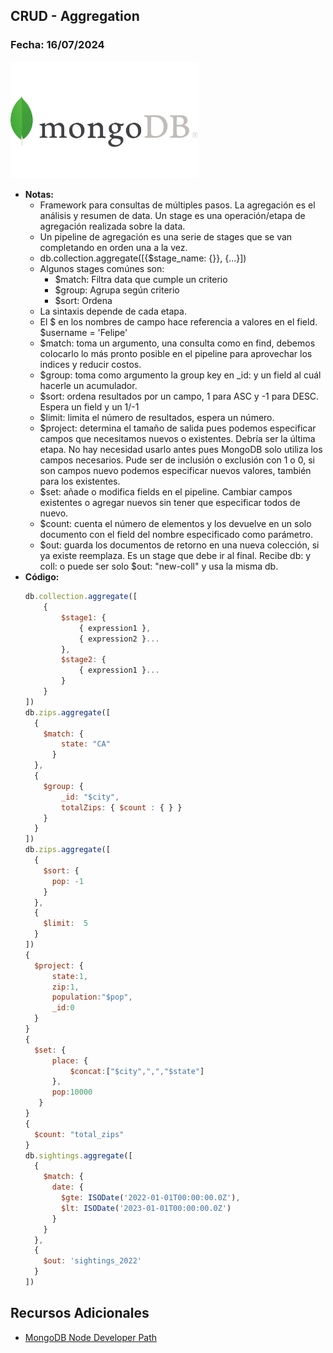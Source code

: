 ## CRUD - Aggregation

### Fecha: 16/07/2024

<img src="images/mongo.png" alt="Gráfico de Introducción" width="300">

- **Notas:**
  - Framework para consultas de múltiples pasos. La agregación es el análisis y resumen de data. Un stage es una operación/etapa de agregación realizada sobre la data. 
  - Un pipeline de agregación es una serie de stages que se van completando en orden una a la vez. 
  - db.collection.aggregate([{$stage_name: {}}, {...}])
  - Algunos stages comúnes son: 
    - $match: Filtra data que cumple un criterio 
    - $group: Agrupa según criterio 
    - $sort: Ordena 
  - La sintaxis depende de cada etapa.
  - El $ en los nombres de campo hace referencia a valores en el field. $username = 'Felipe'
  - $match: toma un argumento, una consulta como en find, debemos colocarlo lo más pronto posible en el pipeline para aprovechar los indices y reducir costos. 
  - $group: toma como argumento la group key en _id: y un field al cuál hacerle un acumulador. 
  - $sort: ordena resultados por un campo, 1 para ASC y -1 para DESC. Espera un field y un 1/-1  
  - $limit: limita el número de resultados, espera un número. 
  - $project: determina el tamaño de salida pues podemos especificar campos que necesitamos nuevos o existentes. Debría ser la última etapa. No hay necesidad usarlo antes pues MongoDB solo utiliza los campos necesarios. Pude ser de inclusión o exclusión con 1 o 0, si son campos nuevo podemos especificar nuevos valores, también para los existentes. 
  - $set: añade o modifica fields en el pipeline. Cambiar campos existentes o agregar nuevos sin tener que especificar todos de nuevo. 
  - $count: cuenta el número de elementos y los devuelve en un solo documento con el field del nombre especificado como parámetro.
  - $out: guarda los documentos de retorno en una nueva colección, si ya existe reemplaza. Es un stage que debe ir al final. Recibe db: y coll: o puede ser solo $out: "new-coll" y usa la misma db.
- **Código:**
  ```javascript
  db.collection.aggregate([
      {
          $stage1: {
              { expression1 },
              { expression2 }...
          },
          $stage2: {
              { expression1 }...
          }
      }
  ])
  db.zips.aggregate([
    {   
      $match: { 
          state: "CA"
        }
    },
    {
      $group: {
          _id: "$city",
          totalZips: { $count : { } }
      }
    }
  ])
  db.zips.aggregate([
    {
      $sort: {
        pop: -1
      }
    },
    {
      $limit:  5
    }
  ])
  {
    $project: {
        state:1, 
        zip:1,
        population:"$pop",
        _id:0
    }
  }
  { 
    $set: {
        place: {
            $concat:["$city",",","$state"]
        },
        pop:10000
     }
  }
  {
    $count: "total_zips"
  }
  db.sightings.aggregate([
    {
      $match: {
        date: {
          $gte: ISODate('2022-01-01T00:00:00.0Z'),
          $lt: ISODate('2023-01-01T00:00:00.0Z')
        }
      }
    },
    {
      $out: 'sightings_2022'
    }
  ])
  ```

## Recursos Adicionales
- [MongoDB Node Developer Path](https://learn.mongodb.com/learn/learning-path/mongodb-nodejs-developer-path)